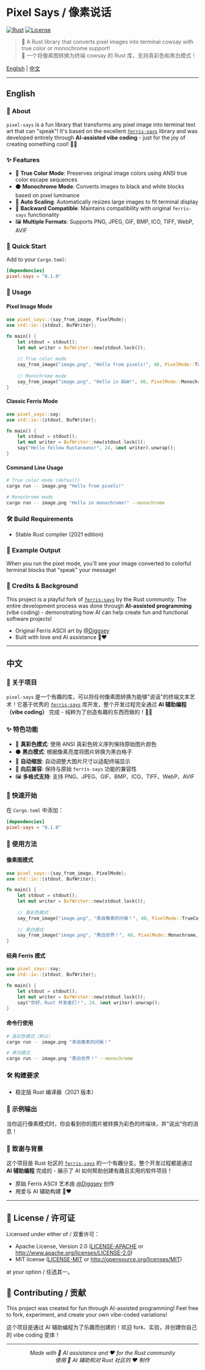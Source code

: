 # Pixel Says / 像素说话

[![Rust](https://img.shields.io/badge/rust-2021-orange.svg)](https://www.rust-lang.org)
[![License](https://img.shields.io/badge/license-MIT%20OR%20Apache--2.0-blue.svg)](LICENSE-MIT)

> 🎨 A Rust library that converts pixel images into terminal cowsay with true color or monochrome support!  
> 🎨 一个将像素图转换为终端 cowsay 的 Rust 库，支持真彩色和黑白模式！

[English](#english) | [中文](#中文)

---

## English

### 🎯 About

`pixel-says` is a fun library that transforms any pixel image into terminal text art that can "speak"! It's based on the excellent [`ferris-says`](https://github.com/rust-lang/ferris-says) library and was developed entirely through **AI-assisted vibe coding** - just for the joy of creating something cool! 🤖✨

### ✨ Features

- 🌈 **True Color Mode**: Preserves original image colors using ANSI true color escape sequences
- ⚫ **Monochrome Mode**: Converts images to black and white blocks based on pixel luminance
- 📏 **Auto Scaling**: Automatically resizes large images to fit terminal display
- 🔄 **Backward Compatible**: Maintains compatibility with original `ferris-says` functionality
- 🖼️ **Multiple Formats**: Supports PNG, JPEG, GIF, BMP, ICO, TIFF, WebP, AVIF

### 🚀 Quick Start

Add to your `Cargo.toml`:

```toml
[dependencies]
pixel-says = "0.1.0"
```

### 📖 Usage

#### Pixel Image Mode

```rust
use pixel_says::{say_from_image, PixelMode};
use std::io::{stdout, BufWriter};

fn main() {
    let stdout = stdout();
    let mut writer = BufWriter::new(stdout.lock());
    
    // True color mode
    say_from_image("image.png", "Hello from pixels!", 40, PixelMode::TrueColor, &mut writer).unwrap();
    
    // Monochrome mode
    say_from_image("image.png", "Hello in B&W!", 40, PixelMode::Monochrome, &mut writer).unwrap();
}
```

#### Classic Ferris Mode

```rust
use pixel_says::say;
use std::io::{stdout, BufWriter};

fn main() {
    let stdout = stdout();
    let mut writer = BufWriter::new(stdout.lock());
    say("Hello fellow Rustaceans!", 24, &mut writer).unwrap();
}
```

#### Command Line Usage

```bash
# True color mode (default)
cargo run -- image.png "Hello from pixels!"

# Monochrome mode
cargo run -- image.png "Hello in monochrome!" --monochrome
```

### 🛠️ Build Requirements

- Stable Rust compiler (2021 edition)

### 🎨 Example Output

When you run the pixel mode, you'll see your image converted to colorful terminal blocks that "speak" your message!

### 📝 Credits & Background

This project is a playful fork of [`ferris-says`](https://github.com/rust-lang/ferris-says) by the Rust community. The entire development process was done through **AI-assisted programming** (vibe coding) - demonstrating how AI can help create fun and functional software projects!

- Original Ferris ASCII art by [@Diggsey](https://www.reddit.com/r/rust/comments/52vb6y/animated_ferris_the_rustacean/d7phkyh/)
- Built with love and AI assistance 🤖❤️

---

## 中文

### 🎯 关于项目

`pixel-says` 是一个有趣的库，可以将任何像素图转换为能够"说话"的终端文本艺术！它基于优秀的 [`ferris-says`](https://github.com/rust-lang/ferris-says) 库开发，整个开发过程完全通过 **AI 辅助编程（vibe coding）** 完成 - 纯粹为了创造有趣的东西而做的！🤖✨

### ✨ 特色功能

- 🌈 **真彩色模式**: 使用 ANSI 真彩色转义序列保持原始图片颜色
- ⚫ **黑白模式**: 根据像素亮度将图片转换为黑白格子
- 📏 **自动缩放**: 自动调整大图片尺寸以适配终端显示
- 🔄 **向后兼容**: 保持与原始 `ferris-says` 功能的兼容性
- 🖼️ **多格式支持**: 支持 PNG、JPEG、GIF、BMP、ICO、TIFF、WebP、AVIF

### 🚀 快速开始

在 `Cargo.toml` 中添加：

```toml
[dependencies]
pixel-says = "0.1.0"
```

### 📖 使用方法

#### 像素图模式

```rust
use pixel_says::{say_from_image, PixelMode};
use std::io::{stdout, BufWriter};

fn main() {
    let stdout = stdout();
    let mut writer = BufWriter::new(stdout.lock());
    
    // 真彩色模式
    say_from_image("image.png", "来自像素的问候！", 40, PixelMode::TrueColor, &mut writer).unwrap();
    
    // 黑白模式
    say_from_image("image.png", "黑白世界！", 40, PixelMode::Monochrome, &mut writer).unwrap();
}
```

#### 经典 Ferris 模式

```rust
use pixel_says::say;
use std::io::{stdout, BufWriter};

fn main() {
    let stdout = stdout();
    let mut writer = BufWriter::new(stdout.lock());
    say("你好，Rust 开发者们！", 24, &mut writer).unwrap();
}
```

#### 命令行使用

```bash
# 真彩色模式（默认）
cargo run -- image.png "来自像素的问候！"

# 黑白模式
cargo run -- image.png "黑白世界！" --monochrome
```

### 🛠️ 构建要求

- 稳定版 Rust 编译器（2021 版本）

### 🎨 示例输出

当你运行像素模式时，你会看到你的图片被转换为彩色的终端块，并"说出"你的消息！

### 📝 致谢与背景

这个项目是 Rust 社区的 [`ferris-says`](https://github.com/rust-lang/ferris-says) 的一个有趣分支。整个开发过程都是通过 **AI 辅助编程** 完成的 - 展示了 AI 如何帮助创建有趣且实用的软件项目！

- 原始 Ferris ASCII 艺术由 [@Diggsey](https://www.reddit.com/r/rust/comments/52vb6y/animated_ferris_the_rustacean/d7phkyh/) 创作
- 用爱与 AI 辅助构建 🤖❤️

---

## 📄 License / 许可证

Licensed under either of / 双重许可：

- Apache License, Version 2.0 ([LICENSE-APACHE](LICENSE-APACHE) or http://www.apache.org/licenses/LICENSE-2.0)
- MIT license ([LICENSE-MIT](LICENSE-MIT) or http://opensource.org/licenses/MIT)

at your option / 任选其一。

## 🤝 Contributing / 贡献

This project was created for fun through AI-assisted programming! Feel free to fork, experiment, and create your own vibe-coded variations! 

这个项目是通过 AI 辅助编程为了乐趣而创建的！欢迎 fork、实验，并创建你自己的 vibe coding 变体！

---

<div align="center">
<i>Made with 🤖 AI assistance and ❤️ for the Rust community</i><br>
<i>使用 🤖 AI 辅助和对 Rust 社区的 ❤️ 制作</i>
</div>